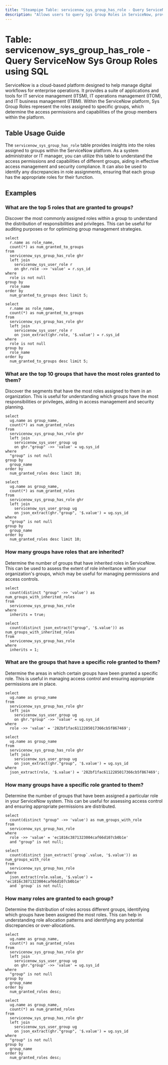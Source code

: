 ```yaml
---
title: "Steampipe Table: servicenow_sys_group_has_role - Query ServiceNow Sys Group Roles using SQL"
description: "Allows users to query Sys Group Roles in ServiceNow, providing insights into the roles assigned to specific groups within the ServiceNow platform."
---
```


# Table: servicenow_sys_group_has_role - Query ServiceNow Sys Group Roles using SQL

ServiceNow is a cloud-based platform designed to help manage digital workflows for enterprise operations. It provides a suite of applications and tools for IT service management (ITSM), IT operations management (ITOM), and IT business management (ITBM). Within the ServiceNow platform, Sys Group Roles represent the roles assigned to specific groups, which determine the access permissions and capabilities of the group members within the platform.

## Table Usage Guide

The `servicenow_sys_group_has_role` table provides insights into the roles assigned to groups within the ServiceNow platform. As a system administrator or IT manager, you can utilize this table to understand the access permissions and capabilities of different groups, aiding in effective access management and security compliance. It can also be used to identify any discrepancies in role assignments, ensuring that each group has the appropriate roles for their function.

## Examples

### What are the top 5 roles that are granted to groups?
Discover the most commonly assigned roles within a group to understand the distribution of responsibilities and privileges. This can be useful for auditing purposes or for optimizing group management strategies.

```sql+postgres
select
  r.name as role_name,
  count(*) as num_granted_to_groups 
from
  servicenow_sys_group_has_role ghr 
  left join
    servicenow_sys_user_role r 
    on ghr.role ->> 'value' = r.sys_id 
where
  role is not null 
group by
  role_name 
order by
  num_granted_to_groups desc limit 5;
```

```sql+sqlite
select
  r.name as role_name,
  count(*) as num_granted_to_groups 
from
  servicenow_sys_group_has_role ghr 
  left join
    servicenow_sys_user_role r 
    on json_extract(ghr.role, '$.value') = r.sys_id 
where
  role is not null 
group by
  role_name 
order by
  num_granted_to_groups desc limit 5;
```

### What are the top 10 groups that have the most roles granted to them?
Discover the segments that have the most roles assigned to them in an organization. This is useful for understanding which groups have the most responsibilities or privileges, aiding in access management and security planning.

```sql+postgres
select
  ug.name as group_name,
  count(*) as num_granted_roles 
from
  servicenow_sys_group_has_role ghr 
  left join
    servicenow_sys_user_group ug 
    on ghr."group" ->> 'value' = ug.sys_id 
where
  "group" is not null 
group by
  group_name 
order by
  num_granted_roles desc limit 10;
```

```sql+sqlite
select
  ug.name as group_name,
  count(*) as num_granted_roles 
from
  servicenow_sys_group_has_role ghr 
  left join
    servicenow_sys_user_group ug 
    on json_extract(ghr."group", '$.value') = ug.sys_id 
where
  "group" is not null 
group by
  group_name 
order by
  num_granted_roles desc limit 10;
```

### How many groups have roles that are inherited?
Determine the number of groups that have inherited roles in ServiceNow. This can be used to assess the extent of role inheritance within your organization's groups, which may be useful for managing permissions and access controls.

```sql+postgres
select
  count(distinct "group" ->> 'value') as num_groups_with_inherited_roles 
from
  servicenow_sys_group_has_role 
where
  inherits = true;
```

```sql+sqlite
select
  count(distinct json_extract("group", '$.value')) as num_groups_with_inherited_roles 
from
  servicenow_sys_group_has_role 
where
  inherits = 1;
```

### What are the groups that have a specific role granted to them?
Determine the areas in which certain groups have been granted a specific role. This is useful in managing access control and ensuring appropriate permissions are in place.

```sql+postgres
select
  ug.name as group_name 
from
  servicenow_sys_group_has_role ghr 
  left join
    servicenow_sys_user_group ug 
    on ghr."group" ->> 'value' = ug.sys_id 
where
  role ->> 'value' = '282bf1fac6112285017366cb5f867469';
```

```sql+sqlite
select
  ug.name as group_name 
from
  servicenow_sys_group_has_role ghr 
  left join
    servicenow_sys_user_group ug 
    on json_extract(ghr."group", '$.value') = ug.sys_id 
where
  json_extract(role, '$.value') = '282bf1fac6112285017366cb5f867469';
```

### How many groups have a specific role granted to them?
Determine the number of groups that have been assigned a particular role in your ServiceNow system. This can be useful for assessing access control and ensuring appropriate permissions are distributed.

```sql+postgres
select
  count(distinct "group" ->> 'value') as num_groups_with_role 
from
  servicenow_sys_group_has_role 
where
  role ->> 'value' = 'ec1816c3871323004caf66d107cb0b1e' 
  and "group" is not null;
```

```sql+sqlite
select
  count(distinct json_extract(`group`.value, '$.value')) as num_groups_with_role 
from
  servicenow_sys_group_has_role 
where
  json_extract(role.value, '$.value') = 'ec1816c3871323004caf66d107cb0b1e' 
  and `group` is not null;
```

### How many roles are granted to each group?
Determine the distribution of roles across different groups, identifying which groups have been assigned the most roles. This can help in understanding role allocation patterns and identifying any potential discrepancies or over-allocations.

```sql+postgres
select
  ug.name as group_name,
  count(*) as num_granted_roles 
from
  servicenow_sys_group_has_role ghr 
  left join
    servicenow_sys_user_group ug 
    on ghr."group" ->> 'value' = ug.sys_id 
where
  "group" is not null 
group by
  group_name 
order by
  num_granted_roles desc;
```

```sql+sqlite
select
  ug.name as group_name,
  count(*) as num_granted_roles 
from
  servicenow_sys_group_has_role ghr 
  left join
    servicenow_sys_user_group ug 
    on json_extract(ghr."group", '$.value') = ug.sys_id 
where
  "group" is not null 
group by
  group_name 
order by
  num_granted_roles desc;
```